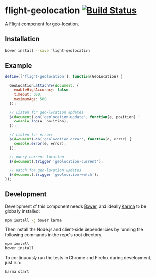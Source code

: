 # flight-geolocation [![Build Status](https://secure.travis-ci.org/cameronhunter/flight-geolocation.png)](http://travis-ci.org/cameronhunter/flight-geolocation)

A [Flight](https://github.com/twitter/flight) component for geo-location.

## Installation

```bash
bower install --save flight-geolocation
```

## Example

```javascript
define(['flight-geolocation'], function(GeoLocation) {

  GeoLocation.attachTo(document, {
    enableHighAccuracy: false,
    timeout: 500,
    maximumAge: 500
  });

  // Listen for geo-location updates
  $(document).on('geolocation-update', function(e, position) {
    console.log(e, position);
  });

  // Listen for errors
  $(document).on('geolocation-error', function(e, error) {
    console.error(e, error);
  });

  // Query current location
  $(document).trigger('geolocation-current');

  // Watch for geo-location updates
  $(document).trigger('geolocation-watch');
});
```

## Development

Development of this component needs [Bower](http://bower.io), and ideally
[Karma](http://karma-runner.github.io) to be globally installed:

```bash
npm install -g bower karma
```

Then install the Node.js and client-side dependencies by running the following
commands in the repo's root directory.

```bash
npm install
bower install
```

To continuously run the tests in Chrome and Firefox during development, just run:

```bash
karma start
```
